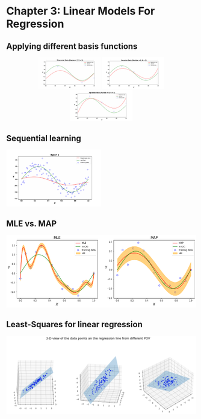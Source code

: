 # Chapter 3: Linear Models For Regression 

<h2>Applying different basis functions</h2>
</p>
<p align="center">
  <img width="33%" src="Results\ploy_animation.gif" />
  <img width="33%" src="Results\gauss_animation.gif" />
  <img width="33%" src="Results\sig_animation.gif" />
</p>

<h2>Sequential learning</h2>
<img width="50%" height="50%" src="Results\sequential_training_animation.gif" />

<h2>MLE vs. MAP</h2>
<img width="100%" height="50%" src="Results\MLE vs MAP.png" />

<h2>Least-Squares for linear regression</h2>
<img width="100%" src="Results\OLS.png" />
